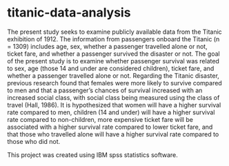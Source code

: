 # titanic-data-analysis

The present study seeks to examine publicly available data from the Titanic exhibition of 1912. The information from passengers onboard the Titanic (n = 1309) includes age, sex, whether a passenger travelled alone or not, ticket fare, and whether a passenger survived the disaster or not. The goal of the present study is to examine whether passenger survival was related to sex, age (those 14 and under are considered children), ticket fare, and whether a passenger travelled alone or not. Regarding the Titanic disaster, previous research found that females were more likely to survive compared to men and that a passenger’s chances of survival increased with an increased social class, with social class being measured using the class of travel (Hall, 1986). It is hypothesized that women will have a higher survival rate compared to men, children (14 and under) will have a higher survival rate compared to non-children, more expensive ticket fare will be associated with a higher survival rate compared to lower ticket fare, and that those who travelled alone will have a higher survival rate compared to those who did not.

This project was created using IBM spss statistics software.
